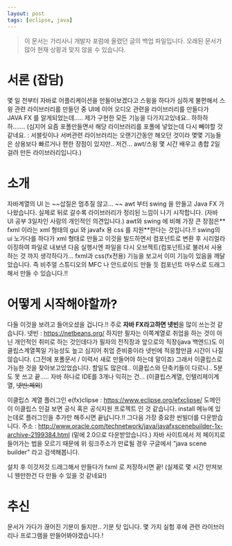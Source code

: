 ```yaml
---
layout: post
tags: [eclipse, java]
---
```


> 이 문서는 가리사니 개발자 포럼에 올렸던 글의 백업 파일입니다.
오래된 문서가 많아 현재 상황과 맞지 않을 수 있습니다.


# 서론 (잡담)
몇 일 전부터 자바로 어플리케이션을 만들어보겠다고 스윙을 하다가 심하게 불편해서 스윙 관련 라이브러리를 만들던 중 UI에 이어 오디오 관련을 라이브러리를 만들다가 JAVA FX 를 알게되었는데.....
제가 구현한 모든 기능을 다가지고있네요.. 하하하하.......
(심지어 요즘 포폴만들면서 해당 라이브러리를 포폴에 넣었는데 다시 빼야할 것 같네요. : 서블릿이나 서버관련 라이브러리는 오랜기간동안 해오던 것이라 몇몇 기능들은 상용보다 빠르거나 편한 장점이 있지만.. 저건... awt/스윙 몇 시간 배우고 총합 2일 걸려 만든 라이브러리입니다.)

# 소개
자바계열의 UI 는 ~~삽질은 멈추질 않고... ~~ awt 부터 swing 을 만들고 Java FX 가 나왔습니다. 실제로 뒤로 갈수록 라이브러리가 정리된 느낌이 나기 시작합니다. (자바 UI 공부 3일차인 사람의 개인적인 의견입니다.)
awt와 swing 에 비해 가장 큰 장점은** fxml 이라는 xml 형태의 gui 와 javafx 용 css 를 지원**한다는 것입니다.!!
swing의 ui 노가다를 하다가 xml 형태로 만들고 이것을 빌드하면서 컴포넌트로 변환 후 시리얼라이징하여 파일로 내보낸 다음 실행시엔 파일을 다시 오브젝트(컴포넌트)로 불러서 사용하는 것 까지 생각하다가...
fxml과 css(fx전용) 기능을 보고서 이미 기능이 있음을 깨달았습니다.
즉 비주얼 스튜디오의 MFC 나 안드로이드 만들 듯 컴포넌트 마우스로 드래그해서 만들 수 있습니다.!!

# 어떻게 시작해야할까?
다들 이것을 보려고 들어오셨을 겁니다.!!
주로 **자바 FX라고하면 넷빈**을 많이 쓰는것 같습니다.
넷빈 : https://netbeans.org/
하지만 필자는 이쪽계열로 취업을 하는 것이 아닌 개인적인 취미로 하는 것인데다가 필자의 전직장과 앞으로의 직장(java 백엔드)도 이클립스계열쪽일 가능성도 높고 심지어 취업 준비중이라 넷빈에 적응할만큼 시간이 나질 않습니다. (그전에 포폴문서 / 이력서 새로 만들어야 하는데 말이죠) 그래서 이클립스로 가능한 것을 찾아보고있었습니다.
할일도 많은데.. 이클립스와 단축키들이 다르니.. 5분도 못 쓰고 끝.....
자바 하나로 IDE를 3개나 익히는 건... (이클립스계열, 인텔리제이계열, ~~넷빈:제외~~)

이클립스 계열 플러그인
e(fx)clipse : https://www.eclipse.org/efxclipse/
도메인이 이클립스 인걸 보면 공식 혹은 공식지원 프로젝트 인 것 같습니다.
install 메뉴에 있는데로 플러그인을 추가만 해주시면 끝납니다.!!
그다음 가장 중요한 씬빌더를 다운받습니다.
주소 : http://www.oracle.com/technetwork/java/javafxscenebuilder-1x-archive-2199384.html (밑에 2.0으로 다운받았습니다.)
자바 사이트에서 저 페이지로 들어가는 법을 모르기 때문에 위 링크주소가 만료될 경우 구글에서 "java scene builder" 라고 검색해봅니다.

설치 후 이것저것 드래그해서 만들다가 fxml 로 저장하시면 끝!
(실제로 몇 시간 만져보니 웬만한건 다 만들 수 있을 것 같네요!)

# 추신
문서가 가다가 끊어진 기분이 들지만.. 기분 탓 입니다.
몇 가지 실험 후에 관련 라이브러리나 프로그램을 만들어봐야겠습니다.!